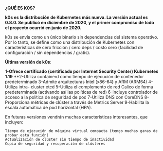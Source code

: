 **¿QUÉ ES K0S?** 


**k0s es la distribución de Kubernetes más nueva. La versión actual es 0.8.0. Se publicó en diciembre de 2020, y el primer compromiso de todo el proyecto ocurrió en junio de 2020.**



k0s se envía como un único binario sin dependencias del sistema operativo. Por lo tanto, se define como una distribución de Kubernetes con características de cero fricción / cero deps / costo cero (facilidad de configuración / sin dependencias / gratis).



**Última versión de k0s:**



  **1-Ofrece certificado (certificado por Internet Security Center) Kubernetes 1.19**
  **2-Utiliza containerd como tiempo de ejecución de contenedor predeterminado
    3-Admite arquitecturas Intel (x86-64) y ARM (ARM64)
    4-Utiliza intra- cluster etcd
    5-Utiliza el complemento de red Calico de forma predeterminada (activando así las políticas de red)
    6-Incluye controlador de acceso a la política de seguridad de pod
    7-Utiliza DNS con CoreDNS
    8-Proporciona métricas de clúster a través de Metrics Server
    9-Habilita la escala automática de pod horizontal (HPA).



En futuras versiones vendrán muchas características interesantes, que incluyen:



    Tiempo de ejecución de máquina virtual compacta (tengo muchas ganas de probar esta función)
    Actualización de clúster sin tiempo de inactividad
    Copia de seguridad y recuperación de clústeres

